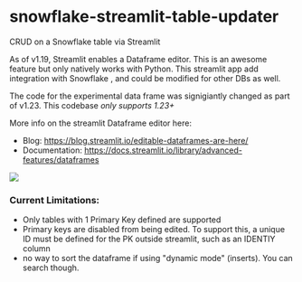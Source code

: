 # snowflake-streamlit-table-updater
CRUD on a Snowflake table via Streamlit

As of v1.19, Streamlit enables a Dataframe editor. This is an awesome feature but only natively works with Python. This streamlit app add integration with Snowflake , and could be modified for other DBs as well. 

The code for the experimental data frame was signigiantly changed as part of v1.23. This codebase *only supports 1.23+* 

More info on the streamlit Dataframe editor here: 
 - Blog: https://blog.streamlit.io/editable-dataframes-are-here/ 
 - Documentation: https://docs.streamlit.io/library/advanced-features/dataframes
 
 
 ![](https://blog.streamlit.io/content/images/2023/02/data-editor-add-delete-10.44.28-AM-1.gif)

### Current Limitations:
 - Only tables with 1 Primary Key defined are supported
 - Primary keys are disabled from being edited. To support this, a unique ID must be defined for the PK outside streamlit, such as an IDENTIY column 
 - no way to sort the dataframe if using "dynamic mode" (inserts). You can search though. 
